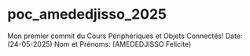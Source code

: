 # poc_amededjisso_2025 
Mon premier commit du Cours Périphériques et Objets Connectés! 
Date: (24-05-2025) 
Nom et Prénoms: (AMEDEDJISSO Felicite) 
